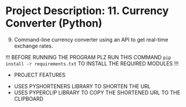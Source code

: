 # Project Description: 11. Currency Converter (Python)

9. Command-line currency converter using an API to get real-time exchange rates.

!!! BEFORE RUNNING THE PROGRAM PLZ RUN THIS COMMAND `pip install -r requirements.txt` TO INSTALL THE REQUIRED MODULES !!!

- PROJECT FEATURES

* USES PYSHORTENERS LIBRARY TO SHORTEN THE URL
* USES PYPERCLIP LIBRARY TO COPY THE SHORTENED URL TO THE CLIPBOARD
